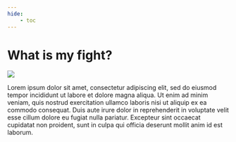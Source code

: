 ```yaml
---
hide:
    - toc
---
```


# What is my fight?

![](https://drive.google.com/file/d/1t9gMl7eyGRi5-UZMyod3ByYHfg6wDOeL/view?usp=sharing)

Lorem ipsum dolor sit amet, consectetur adipiscing elit, sed do eiusmod tempor incididunt ut labore et dolore magna aliqua. Ut enim ad minim veniam, quis nostrud exercitation ullamco laboris nisi ut aliquip ex ea commodo consequat. Duis aute irure dolor in reprehenderit in voluptate velit esse cillum dolore eu fugiat nulla pariatur. Excepteur sint occaecat cupidatat non proident, sunt in culpa qui officia deserunt mollit anim id est laborum.

